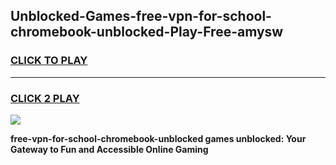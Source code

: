 
## Unblocked-Games-free-vpn-for-school-chromebook-unblocked-Play-Free-amysw
<h3>
<a href="https://premium76.site?title=free-vpn-for-school-chromebook-unblocked&ref=20M">CLICK TO PLAY</a></h3>
<hr>

<h3>
<a href="https://premium76.site?title=free-vpn-for-school-chromebook-unblocked&ref=20M">CLICK 2 PLAY</a>
  
</h3>

<a href="https://premium76.site?title=free-vpn-for-school-chromebook-unblocked&ref=19M"><img src="https://clearcache.store/games.png"></a>


**free-vpn-for-school-chromebook-unblocked games unblocked: Your Gateway to Fun and Accessible Online Gaming**
